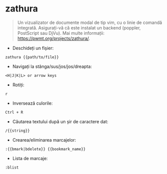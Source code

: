 # zathura

> Un vizualizator de documente modal de tip vim, cu o linie de comandă integrată.
> Asigurați-vă că este instalat un backend (poppler, PostScript sau DjVu).
> Mai multe informații: <https://pwmt.org/projects/zathura/>.

- Deschideți un fișier:

`zathura {{path/to/file}}`

- Navigați la stânga/sus/jos/jos/dreapta:

`<H|J|K|L> or arrow keys`

- Rotiți:

`r`

- Inversează culorile:

`Ctrl + R`

- Căutarea textului după un șir de caractere dat:

`/{{string}}`

- Crearea/eliminarea marcajelor:

`:{{bmark|bdelete}} {{bookmark_name}}`

- Lista de marcaje:

`:blist`
